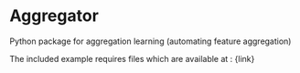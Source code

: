 # Aggregator
Python package for aggregation learning (automating feature aggregation)

The included example requires files which are available at : {link}
